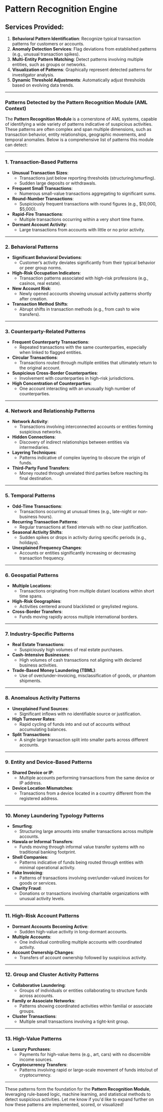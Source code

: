 # Pattern Recognition Engine

## Services Provided:

1. **Behavioral Pattern Identification**: Recognize typical transaction patterns for customers or accounts.
2. **Anomaly Detection Services**: Flag deviations from established patterns (e.g., unusual transaction spikes).
3. **Multi-Entity Pattern Matching**: Detect patterns involving multiple entities, such as groups or networks.
4. **Visualization of Patterns**: Graphically represent detected patterns for investigator analysis.
5. **Dynamic Threshold Adjustments**: Automatically adjust thresholds based on evolving data trends.


---

### **Patterns Detected by the Pattern Recognition Module (AML Context)**

The **Pattern Recognition Module** is a cornerstone of AML systems, capable of identifying a wide variety of patterns indicative of suspicious activities. These patterns are often complex and span multiple dimensions, such as transaction behavior, entity relationships, geographic movements, and temporal anomalies. Below is a comprehensive list of patterns this module can detect:

---

### **1. Transaction-Based Patterns**
   - **Unusual Transaction Sizes**:
     - Transactions just below reporting thresholds (structuring/smurfing).
     - Sudden large deposits or withdrawals.
   - **Frequent Small Transactions**:
     - Numerous small-value transactions aggregating to significant sums.
   - **Round-Number Transactions**:
     - Suspiciously frequent transactions with round figures (e.g., $10,000, $5,000).
   - **Rapid-Fire Transactions**:
     - Multiple transactions occurring within a very short time frame.
   - **Dormant Account Activity**:
     - Large transactions from accounts with little or no prior activity.

---

### **2. Behavioral Patterns**
   - **Significant Behavioral Deviations**:
     - Customer’s activity deviates significantly from their typical behavior or peer group norms.
   - **High-Risk Occupation Indicators**:
     - Transaction patterns associated with high-risk professions (e.g., casinos, real estate).
   - **New Account Risk**:
     - Newly opened accounts showing unusual activity patterns shortly after creation.
   - **Transaction Method Shifts**:
     - Abrupt shifts in transaction methods (e.g., from cash to wire transfers).

---

### **3. Counterparty-Related Patterns**
   - **Frequent Counterparty Transactions**:
     - Repeated transactions with the same counterparties, especially when linked to flagged entities.
   - **Circular Transactions**:
     - Transactions routed through multiple entities that ultimately return to the original account.
   - **Suspicious Cross-Border Counterparties**:
     - Involvement with counterparties in high-risk jurisdictions.
   - **High Concentration of Counterparties**:
     - One account interacting with an unusually high number of counterparties.

---

### **4. Network and Relationship Patterns**
   - **Network Activity**:
     - Transactions involving interconnected accounts or entities forming suspicious networks.
   - **Hidden Connections**:
     - Discovery of indirect relationships between entities via intermediaries.
   - **Layering Techniques**:
     - Patterns indicative of complex layering to obscure the origin of funds.
   - **Third-Party Fund Transfers**:
     - Money routed through unrelated third parties before reaching its final destination.

---

### **5. Temporal Patterns**
   - **Odd-Time Transactions**:
     - Transactions occurring at unusual times (e.g., late-night or non-business hours).
   - **Recurring Transaction Patterns**:
     - Regular transactions at fixed intervals with no clear justification.
   - **Seasonal Activity Shifts**:
     - Sudden spikes or drops in activity during specific periods (e.g., holidays).
   - **Unexplained Frequency Changes**:
     - Accounts or entities significantly increasing or decreasing transaction frequency.

---

### **6. Geospatial Patterns**
   - **Multiple Locations**:
     - Transactions originating from multiple distant locations within short time spans.
   - **High-Risk Geographies**:
     - Activities centered around blacklisted or greylisted regions.
   - **Cross-Border Transfers**:
     - Funds moving rapidly across multiple international borders.

---

### **7. Industry-Specific Patterns**
   - **Real Estate Transactions**:
     - Suspiciously high volumes of real estate purchases.
   - **Cash-Intensive Businesses**:
     - High volumes of cash transactions not aligning with declared business activities.
   - **Trade-Based Money Laundering (TBML)**:
     - Use of over/under-invoicing, misclassification of goods, or phantom shipments.

---

### **8. Anomalous Activity Patterns**
   - **Unexplained Fund Sources**:
     - Significant inflows with no identifiable source or justification.
   - **High Turnover Rates**:
     - Rapid cycling of funds into and out of accounts without accumulating balances.
   - **Split Transactions**:
     - A single large transaction split into smaller parts across different accounts.

---

### **9. Entity and Device-Based Patterns**
   - **Shared Device or IP**:
     - Multiple accounts performing transactions from the same device or IP address.
   - **Device Location Mismatches**:
     - Transactions from a device located in a country different from the registered address.

---

### **10. Money Laundering Typology Patterns**
   - **Smurfing**:
     - Structuring large amounts into smaller transactions across multiple accounts.
   - **Hawala or Informal Transfers**:
     - Funds moving through informal value transfer systems with no traditional banking footprint.
   - **Shell Companies**:
     - Patterns indicative of funds being routed through entities with minimal operational activity.
   - **Fake Invoicing**:
     - Patterns of transactions involving over/under-valued invoices for goods or services.
   - **Charity Fraud**:
     - Donations or transactions involving charitable organizations with unusual activity levels.

---

### **11. High-Risk Account Patterns**
   - **Dormant Accounts Becoming Active**:
     - Sudden high-value activity in long-dormant accounts.
   - **Multiple Accounts**:
     - One individual controlling multiple accounts with coordinated activity.
   - **Account Ownership Changes**:
     - Transfers of account ownership followed by suspicious activity.

---

### **12. Group and Cluster Activity Patterns**
   - **Collaborative Laundering**:
     - Groups of individuals or entities collaborating to structure funds across accounts.
   - **Family or Associate Networks**:
     - Patterns showing coordinated activities within familial or associate groups.
   - **Cluster Transactions**:
     - Multiple small transactions involving a tight-knit group.

---

### **13. High-Value Patterns**
   - **Luxury Purchases**:
     - Payments for high-value items (e.g., art, cars) with no discernible income sources.
   - **Cryptocurrency Transfers**:
     - Patterns involving rapid or large-scale movement of funds into/out of cryptocurrency.

---

These patterns form the foundation for the **Pattern Recognition Module**, leveraging rule-based logic, machine learning, and statistical methods to detect suspicious activities. Let me know if you'd like to expand further on how these patterns are implemented, scored, or visualized!